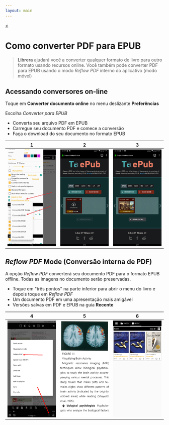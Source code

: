 ```yaml
---
layout: main
---
```

[<](/wiki/faq/pt)

# Como converter PDF para EPUB

> **Librera** ajudará você a converter qualquer formato de livro para outro formato usando recursos online. Você também pode converter PDF para EPUB usando o modo _Reflow PDF_ interno do aplicativo (modo móvel)

## Acessando conversores on-line

Toque em **Converter documento online** no menu deslizante **Preferências**

Escolha _Converter para EPUB_

* Converta seu arquivo PDF em EPUB
* Carregue seu documento PDF e comece a conversão
* Faça o download do seu documento no formato EPUB

|1|2|3|
|-|-|-|
|![](1.png)|![](2.png)|![](3.png)|


## _Reflow PDF_ Mode (Conversão interna de PDF)

A opção _Reflow PDF_ converterá seu documento PDF para o formato EPUB offline.
Todas as imagens no documento serão preservadas.

* Toque em &quot;três pontos&quot; na parte inferior para abrir o menu do livro e depois toque em _Reflow PDF_
* Um documento PDF em uma apresentação mais amigável
* Versões salvas em PDF e EPUB na guia **Recente**

|4|5|6|
|-|-|-|
|![](4.png)|![](5.png)|![](6.png)|


